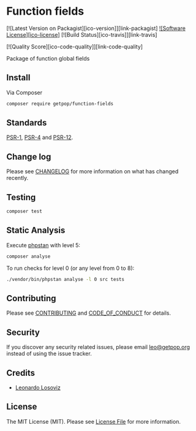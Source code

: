 # Function fields

[![Latest Version on Packagist][ico-version]][link-packagist]
[![Software License][ico-license]](LICENSE.md)
[![Build Status][ico-travis]][link-travis]
<!--
[![Coverage Status][ico-scrutinizer]][link-scrutinizer]
-->
[![Quality Score][ico-code-quality]][link-code-quality]
<!--
[![Total Downloads][ico-downloads]][link-downloads]
-->

Package of function global fields

## Install

Via Composer

``` bash
composer require getpop/function-fields
```

<!--
## Usage

``` php

```
-->

## Standards

[PSR-1](https://www.php-fig.org/psr/psr-1), [PSR-4](https://www.php-fig.org/psr/psr-4) and [PSR-12](https://www.php-fig.org/psr/psr-12).

## Change log

Please see [CHANGELOG](CHANGELOG.md) for more information on what has changed recently.

## Testing

``` bash
composer test
```

## Static Analysis

Execute [phpstan](https://github.com/phpstan/phpstan) with level 5:

``` bash
composer analyse
```

To run checks for level 0 (or any level from 0 to 8):

``` bash
./vendor/bin/phpstan analyse -l 0 src tests
```

## Contributing

Please see [CONTRIBUTING](CONTRIBUTING.md) and [CODE_OF_CONDUCT](CODE_OF_CONDUCT.md) for details.

## Security

If you discover any security related issues, please email leo@getpop.org instead of using the issue tracker.

## Credits

- [Leonardo Losoviz][link-author]

## License

The MIT License (MIT). Please see [License File](LICENSE.md) for more information.
<!--
[ico-version]: https://img.shields.io/packagist/v/getpop/function-fields.svg?style=flat-square
[ico-license]: https://img.shields.io/badge/license-MIT-brightgreen.svg?style=flat-square
[ico-travis]: https://img.shields.io/travis/getpop/function-fields/master.svg?style=flat-square
[ico-scrutinizer]: https://img.shields.io/scrutinizer/coverage/g/getpop/function-fields.svg?style=flat-square
[ico-code-quality]: https://img.shields.io/scrutinizer/g/getpop/function-fields.svg?style=flat-square
[ico-downloads]: https://img.shields.io/packagist/dt/getpop/function-fields.svg?style=flat-square

[link-packagist]: https://packagist.org/packages/getpop/function-fields
[link-travis]: https://travis-ci.org/getpop/function-fields
[link-scrutinizer]: https://scrutinizer-ci.com/g/getpop/function-fields/code-structure
[link-code-quality]: https://scrutinizer-ci.com/g/getpop/function-fields
[link-downloads]: https://packagist.org/packages/getpop/function-fields
[link-contributors]: ../../contributors
-->

[link-author]: https://github.com/leoloso

